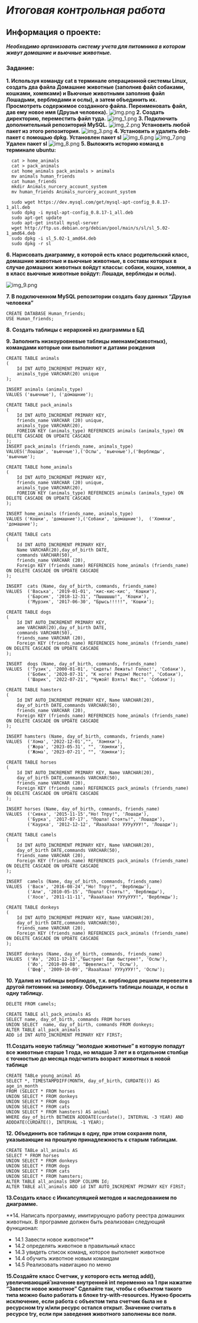 # *Итоговая контрольная работа*

## Информация о проекте:

_**Необходимо организовать систему учета для питомника в котором живут
домашние и вьючные животные.**_

### Задание:
**1. Используя команду cat в терминале операционной системы Linux, создать
   два файла Домашние животные (заполнив файл собаками, кошками,
   хомяками) и Вьючные животными заполнив файл Лошадьми, верблюдами и
   ослы), а затем объединить их. Просмотреть содержимое созданного файла.
   Переименовать файл, дав ему новое имя (Друзья человека).**
      ![img.png](images/img.png)
**2. Создать директорию, переместить файл туда.**
      ![img_1.png](images/img_1.png)
**3. Подключить дополнительный репозиторий MySQL.**
      ![img_2.png](images/img_2.png)
   **Установить любой пакет из этого репозитория.**
      ![img_3.png](images/img_3.png)
**4. Установить и удалить deb-пакет с помощью dpkg.**
**Установлен пакет sl**
      ![img_6.png](images/img_6.png)
      ![img_7.png](images/img_7.png)
**Удален пакет sl**
      ![img_8.png](images/img_8.png)
**5. Выложить историю команд в терминале ubuntu:**
      
      cat > home_animals
      cat > pack_animals
      cat home_animals pack_animals > animals 
      mv animals human_friends
      cat human_friends
      mkdir Animals_nurcery_account_system
      mv human_friends Animals_nurcery_account_system

      sudo wget https://dev.mysql.com/get/mysql-apt-config_0.8.17-1_all.deb
      sudo dpkg -i mysql-apt-config_0.8.17-1_all.deb
      sudo apt-get update 
      sudo apt-get install mysql-server
      wget http://ftp.us.debian.org/debian/pool/main/s/sl/sl_5.02-1_amd64.deb
      sudo dpkg -i sl_5.02-1_amd64.deb
      sudo dpkg -r sl

**6. Нарисовать диаграмму, в которой есть класс родительский класс, домашние
   животные и вьючные животные, в составы которых в случае домашних
   животных войдут классы: собаки, кошки, хомяки, а в класс вьючные животные
   войдут: Лошади, верблюды и ослы).**

   ![img_9.png](images/img_9.png)

**7. В подключенном MySQL репозитории создать базу данных “Друзья
   человека”**
    
    CREATE DATABASE Human_friends;
    USE Human_friends;

**8. Создать таблицы с иерархией из диаграммы в БД**

**9. Заполнить низкоуровневые таблицы именами(животных), командами
которые они выполняют и датами рождения**

    CREATE TABLE animals
    (
        Id INT AUTO_INCREMENT PRIMARY KEY,
        animals_type VARCHAR(20) unique
    );

    INSERT animals (animals_type)
    VALUES ('вьючные'), ('домашние'); 

    CREATE TABLE pack_animals
    (
        Id INT AUTO_INCREMENT PRIMARY KEY, 
        friends_name VARCHAR (20) unique, 
        animals_type VARCHAR(20), 
        FOREIGN KEY (animals_type) REFERENCES animals (animals_type) ON DELETE CASCADE ON UPDATE CASCADE
    );
    INSERT pack_animals (friends_name, animals_type)
    VALUES('Лошади', 'вьючные'),('Ослы', 'вьючные'),('Верблюды', 'вьючные');    
    
    CREATE TABLE home_animals
    ( 
        Id INT AUTO_INCREMENT PRIMARY KEY, 
        friends_name VARCHAR (20) unique, 
        animals_type VARCHAR(20), 
        FOREIGN KEY (animals_type) REFERENCES animals (animals_type) ON DELETE CASCADE ON UPDATE CASCADE
    );
    
    INSERT home_animals (friends_name, animals_type)
    VALUES ('Кошки', 'домашние'),('Собаки', 'домашние'),  ('Хомяки', 'домашние');

    CREATE TABLE cats 
    (
        Id INT AUTO_INCREMENT PRIMARY KEY, 
        Name VARCHAR(20),day_of_birth DATE,
        commands VARCHAR(50), 
        friends_name VARCHAR (20),
        Foreign KEY (friends_name) REFERENCES home_animals (friends_name) ON DELETE CASCADE ON UPDATE CASCADE
    );

    INSERT  cats (Name, day_of_birth, commands, friends_name)
    VALUES  ('Васька', '2019-01-01', 'кис-кис-кис', 'Кошки'),
            ('Барсик', '2018-12-31', "Пшшшшшш!", 'Кошки'),  
            ('Мурзик', '2017-06-30', "Брысь!!!!!", 'Кошки');

    CREATE TABLE dogs 
    (
        Id INT AUTO_INCREMENT PRIMARY KEY, 
        ame VARCHAR(20),day_of_birth DATE,
        commands VARCHAR(50),
        friends_name VARCHAR (20),
        Foreign KEY (friends_name) REFERENCES home_animals (friends_name) ON DELETE CASCADE ON UPDATE CASCADE
    );

    INSERT  dogs (Name, day_of_birth, commands, friends_name) 
    VALUES  ('Тузик', '2000-01-01', 'Сидеть! Лежать! Голос!', 'Собаки'), 
            ('Бобик', '2020-07-31', "К ноге! Рядом! Место!", 'Собаки'), 
            ('Шарик', '2022-07-21', "Чужой! Взять! Фас!", 'Собаки');

    CREATE TABLE hamsters 
    (
        Id INT AUTO_INCREMENT PRIMARY KEY, Name VARCHAR(20),
        day_of_birth DATE,commands VARCHAR(50),
        friends_name VARCHAR (20),
        Foreign KEY (friends_name) REFERENCES home_animals (friends_name) ON DELETE CASCADE ON UPDATE CASCADE
    );

    INSERT hamsters (Name, day_of_birth, commands, friends_name)
    VALUES  ('Хома', '2022-12-01',"", 'Хомяки'),
            ('Жора', '2023-05-31', "", 'Хомяки'),
            ('Жома', '2023-07-21', "", 'Хомяки');

    CREATE TABLE horses 
    (
        Id INT AUTO_INCREMENT PRIMARY KEY, Name VARCHAR(20),
        day_of_birth DATE,commands VARCHAR(50),
        friends_name VARCHAR (20),
        Foreign KEY (friends_name) REFERENCES pack_animals (friends_name) ON DELETE CASCADE ON UPDATE CASCADE
    );

    INSERT horses (Name, day_of_birth, commands, friends_name)
    VALUES  ('Сивка', '2015-11-15',"Но! Тпру!", 'Лошади'),
            ('Бурка', '2017-07-17', "Пошла! Стоять!", 'Лошади'),
            ('Каурка', '2012-12-12', "ЙаааХааа! УУУуУУУ!", 'Лошади');

    CREATE TABLE camels 
    (
        Id INT AUTO_INCREMENT PRIMARY KEY, Name VARCHAR(20),
        day_of_birth DATE,commands VARCHAR(50),
        friends_name VARCHAR (20),
        Foreign KEY (friends_name) REFERENCES pack_animals (friends_name) ON DELETE CASCADE ON UPDATE CASCADE
    );

    INSERT  camels (Name, day_of_birth, commands, friends_name)
    VALUES  ('Вася', '2016-08-24',"Но! Тпру!", 'Верблюды'),
            ('Али', '2010-05-15', "Пошла! Стоять!", 'Верблюды'),
            ('Хосе', '2011-11-11', "ЙаааХааа! УУУуУУУ!", 'Верблюды');

    CREATE TABLE donkeys 
    (
        Id INT AUTO_INCREMENT PRIMARY KEY, Name VARCHAR(20),
        day_of_birth DATE,commands VARCHAR(50),
        friends_name VARCHAR (20),
        Foreign KEY (friends_name) REFERENCES pack_animals (friends_name) ON DELETE CASCADE ON UPDATE CASCADE
    );

    INSERT donkeys (Name, day_of_birth, commands, friends_name)
    VALUES  ('Иа', '2011-12-13',"Быстрее! Еще быстрее!", 'Ослы'),
            ('Ио', '2010-09-08', "Шевелись!", 'Ослы'),
            ('Шеф', '2009-10-09', "ЙаааХааа! УУУуУУУ!", 'Ослы');   
**10. Удалив из таблицы верблюдов, т.к. верблюдов решили перевезти в другой
    питомник на зимовку. Объединить таблицы лошади, и ослы в одну таблицу.**
        
    DELETE FROM camels;

    CREATE TABLE all_pack_animals AS
    SELECT name, day_of_birth, commands FROM horses
    UNION SELECT  name, day_of_birth, commands FROM donkeys;
    ALTER TABLE all_pack_animals
    ADD id INT AUTO_INCREMENT PRIMARY KEY FIRST;

**11.Создать новую таблицу “молодые животные” в которую попадут все
животные старше 1 года, но младше 3 лет и в отдельном столбце с точностью
до месяца подсчитать возраст животных в новой таблице**
    
    CREATE TABLe young_animal AS
    SELECT *, TIMESTAMPDIFF(MONTH, day_of_birth, CURDATE()) AS age_in_month
    FROM (SELECT * FROM horses
    UNION SELECT * FROM donkeys
    UNION SELECT * FROM dogs
    UNION SELECT * FROM cats
    UNION SELECT * FROM hamsters) AS animal
    WHERE day_of_birth BETWEEN ADDDATE(curdate(), INTERVAL -3 YEAR) AND ADDDATE(CURDATE(), INTERVAL -1 YEAR);
**12. Объединить все таблицы в одну, при этом сохраняя поля, указывающие на
    прошлую принадлежность к старым таблицам.**

    CREATE TABLe all_animals AS
    SELECT * FROM horses
    UNION SELECT * FROM donkeys
    UNION SELECT * FROM dogs
    UNION SELECT * FROM cats
    UNION SELECT * FROM hamsters;
    ALTER TABLE all_animals DROP COLUMN Id;
    ALTER TABLE all_animals ADD id INT AUTO_INCREMENT PRIMARY KEY FIRST;

**13.Создать класс с Инкапсуляцией методов и наследованием по диаграмме.**

**14. Написать программу, имитирующую работу реестра домашних животных.
    В программе должен быть реализован следующий функционал:

- 14.1 Завести новое животное**
- 14.2 определять животное в правильный класс
- 14.3 увидеть список команд, которое выполняет животное
- 14.4 обучить животное новым командам
- 14.5 Реализовать навигацию по меню

**15.Создайте класс Счетчик, у которого есть метод add(), увеличивающий̆
    значение внутренней int переменно на 1 при нажатие “Завести новое
    животное” 
    Сделайте так, чтобы с объектом такого типа можно было работать в
    блоке try-with-resources. Нужно бросить исключение, если работа с объектом
    типа счетчик была не в ресурсном try и/или ресурс остался открыт. Значение
    считать в ресурсе try, если при заведения животного заполнены все поля.**